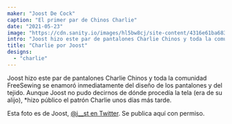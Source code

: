 ```yaml
---
maker: "Joost De Cock"
caption: "El primer par de Chinos Charlie"
date: "2021-05-23"
image: "https://cdn.sanity.io/images/hl5bw8cj/site-content/4316e61ba68384487d5e6c1f6c50c3fc935ebdcb-600x800.jpg"
intro: "Joost hizo este par de pantalones Charlie Chinos y toda la comunidad FreeSewing se enamoró inmediatamente del diseño de los pantalones y del tejido. Aunque Joost no pudo decirnos de dónde procedía la tela (era de su alijo), publicó el patrón Charlie unos días después."
title: "Charlie por Joost"
designs:
  - "charlie"
---
```



Joost hizo este par de pantalones Charlie Chinos y toda la comunidad FreeSewing se enamoró inmediatamente del diseño de los pantalones y del tejido.  Aunque Joost no pudo decirnos de dónde procedía la tela (era de su alijo), *hizo público el patrón Charlie unos días más tarde.

Esta foto es de Joost, [@j__st en Twitter](https://twitter.com/j__st). Se publica aquí con permiso.

